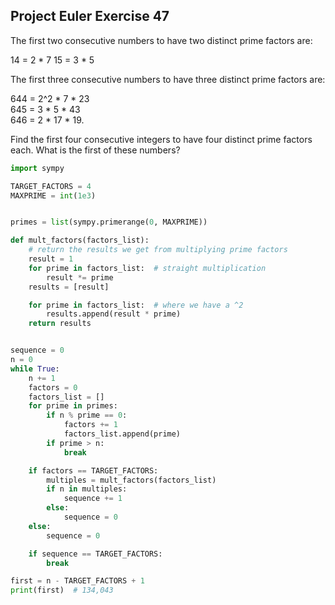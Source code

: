## Project Euler Exercise 47

The first two consecutive numbers to have two distinct prime factors are:

14 = 2 * 7
15 = 3 * 5

The first three consecutive numbers to have three distinct prime factors are:

644 = 2^2 * 7 * 23 <br>
645 = 3 * 5 * 43 <br>
646 = 2 * 17 * 19. <br>

Find the first four consecutive integers to have four distinct prime factors each.
What is the first of these numbers?

```python
import sympy

TARGET_FACTORS = 4
MAXPRIME = int(1e3)


primes = list(sympy.primerange(0, MAXPRIME))

def mult_factors(factors_list):
    # return the results we get from multiplying prime factors
    result = 1
    for prime in factors_list:  # straight multiplication
        result *= prime
    results = [result]

    for prime in factors_list:  # where we have a ^2
        results.append(result * prime)
    return results


sequence = 0
n = 0
while True:
    n += 1
    factors = 0
    factors_list = []
    for prime in primes:
        if n % prime == 0:
            factors += 1
            factors_list.append(prime)
        if prime > n:
            break

    if factors == TARGET_FACTORS:
        multiples = mult_factors(factors_list)
        if n in multiples:
            sequence += 1
        else:
            sequence = 0
    else:
        sequence = 0

    if sequence == TARGET_FACTORS:
        break

first = n - TARGET_FACTORS + 1
print(first)  # 134,043
```
